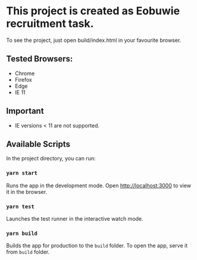 # This project is created as Eobuwie recruitment task.
To see the project, just open build/index.html in your favourite browser.

## Tested Browsers:
- Chrome
- Firefox
- Edge
- IE 11

## Important
- IE versions < 11 are not supported.

## Available Scripts

In the project directory, you can run:

### `yarn start`

Runs the app in the development mode.
Open [http://localhost:3000](http://localhost:3000) to view it in the browser.

### `yarn test`

Launches the test runner in the interactive watch mode.

### `yarn build`

Builds the app for production to the `build` folder.
To open the app, serve it from `build` folder.